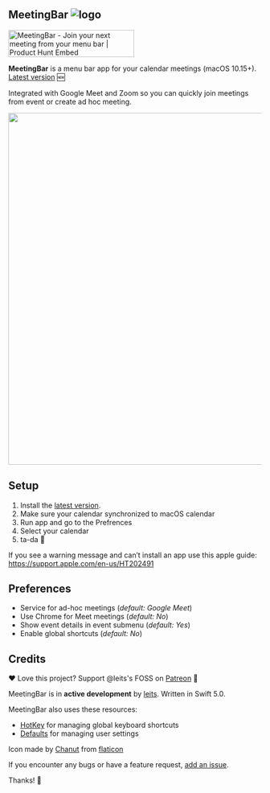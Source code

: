 ## MeetingBar ![logo](https://github.com/leits/MeetingBar/blob/master/MeetingBar/Assets.xcassets/AppIcon.appiconset/icon32.png) 

<a href="https://www.producthunt.com/posts/meetingbar?utm_source=badge-featured&utm_medium=badge&utm_souce=badge-meetingbar" target="_blank"><img src="https://api.producthunt.com/widgets/embed-image/v1/featured.svg?post_id=203807&theme=light" alt="MeetingBar - Join your next meeting from your menu bar | Product Hunt Embed" style="width: 250px; height: 54px;" width="250px" height="54px" /></a>

**MeetingBar** is a menu bar app for your calendar meetings (macOS 10.15+).
[Latest version](https://github.com/leits/MeetingBar/releases/latest/download/MeetingBar.dmg) :new:

Integrated with Google Meet and Zoom so you can quickly join meetings from event or create ad hoc meeting. 

<img src="https://github.com/leits/MeetingBar/blob/master/screenshot.png" width="700">

## Setup

1. Install the [latest version](https://github.com/leits/MeetingBar/releases/latest/download/MeetingBar.dmg).
2. Make sure your calendar synchronized to macOS calendar
3. Run app and go to the Prefrences
4. Select your calendar
5. ta-da :tada:

If you see a warning message and can’t install an app use this apple guide:
https://support.apple.com/en-us/HT202491


## Preferences

* Service for ad-hoc meetings (*default: Google Meet*)
* Use Chrome for Meet meetings (*default: No*)
* Show event details in event submenu (*default: Yes*)
* Enable global shortcuts (*default: No*)

## Credits

❤️ Love this project? Support @leits's FOSS on [Patreon](https://www.patreon.com/meetingbar) 🦄

MeetingBar is in **active development** by [leits](https://github.com/leits). Written in Swift 5.0.

MeetingBar also uses these resources:
- [HotKey](https://github.com/soffes/HotKey) for managing global keyboard shortcuts
- [Defaults](https://github.com/sindresorhus/Defaults) for managing user settings

Icon made by [Chanut](https://www.flaticon.com/authors/chanut) from [flaticon](www.flaticon.com)

If you encounter any bugs or have a feature request, [add an issue](https://github.com/leits/MeetingBar/issues/new).

Thanks! :wave:
